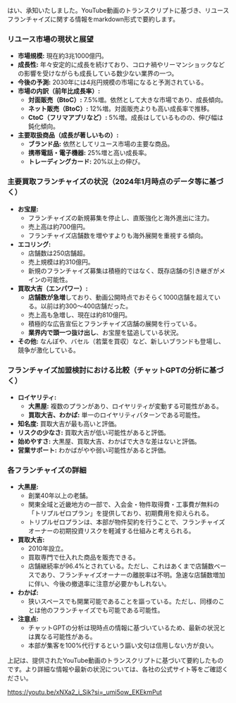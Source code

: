 はい、承知いたしました。YouTube動画のトランスクリプトに基づき、リユースフランチャイズに関する情報をmarkdown形式で要約します。

### リユース市場の現状と展望

- **市場規模:** 現在約3兆1000億円。
- **成長性:** 年々安定的に成長を続けており、コロナ禍やリーマンショックなどの影響を受けながらも成長している数少ない業界の一つ。
- **今後の予測:** 2030年には4兆円規模の市場になると予測されている。
- **市場の内訳（前年比成長率）:**
    - **対面販売（BtoC）:** 7.5%増。依然として大きな市場であり、成長傾向。
    - **ネット販売（BtoC）:** 12%増。対面販売よりも高い成長率で推移。
    - **CtoC（フリマアプリなど）:** 5%増。成長はしているものの、伸び幅は鈍化傾向。
- **主要取扱商品（成長が著しいもの）:**
    - **ブランド品:** 依然としてリユース市場の主要な商品。
    - **携帯電話・電子機器:** 25%増と高い成長率。
    - **トレーディングカード:** 20%以上の伸び。

### 主要買取フランチャイズの状況（2024年1月時点のデータ等に基づく）

- **お宝屋:**
    - フランチャイズの新規募集を停止し、直販強化と海外進出に注力。
    - 売上高は約700億円。
    - フランチャイズ店舗数を増やすよりも海外展開を重視する傾向。
- **エコリング:**
    - 店舗数は250店舗超。
    - 売上規模は約310億円。
    - 新規のフランチャイズ募集は積極的ではなく、既存店舗の引き継ぎがメインの可能性。
- **買取大吉（エンパワー）:**
    - **店舗数が急増**しており、動画公開時点でおそらく1000店舗を超えている。以前は約300～400店舗だった。
    - 売上高も急増し、現在は約810億円。
    - 積極的な広告宣伝とフランチャイズ店舗の展開を行っている。
    - **業界内で頭一つ抜け出し**、お宝屋を猛追している状況。
- **その他:** なんぼや、バセル（若葉を買収）など、新しいブランドも登場し、競争が激化している。

### フランチャイズ加盟検討における比較（チャットGPTの分析に基づく）

- **ロイヤリティ:**
    - **大黒屋:** 複数のプランがあり、ロイヤリティが変動する可能性がある。
    - **買取大吉、わかば:** 単一のロイヤリティパターンである可能性。
- **知名度:** 買取大吉が最も高いと評価。
- **リスクの少なさ:** 買取大吉が低い可能性があると評価。
- **始めやすさ:** 大黒屋、買取大吉、わかばで大きな差はないと評価。
- **営業サポート:** わかばがやや弱い可能性があると評価。

### 各フランチャイズの詳細

- **大黒屋:**
    - 創業40年以上の老舗。
    - 関東全域と近畿地方の一部で、入会金・物件取得費・工事費が無料の「トリプルゼロプラン」を提供しており、初期費用を抑えられる。
    - トリプルゼロプランは、本部が物件契約を行うことで、フランチャイズオーナーの初期投資リスクを軽減する仕組みと考えられる。
- **買取大吉:**
    - 2010年設立。
    - 買取専門で仕入れた商品を販売できる。
    - 店舗継続率が96.4%とされている。ただし、これはあくまで店舗数ベースであり、フランチャイズオーナーの離脱率は不明。急速な店舗数増加に伴い、今後の撤退率に注意が必要かもしれない。
- **わかば:**
    - 狭いスペースでも開業可能であることを謳っている。ただし、同様のことは他のフランチャイズでも可能である可能性。
- **注意点:**
    - チャットGPTの分析は現時点の情報に基づいているため、最新の状況とは異なる可能性がある。
    - 本部が集客を100%代行するという謳い文句は信用しない方が良い。

上記は、提供されたYouTube動画のトランスクリプトに基づいて要約したものです。より詳細な情報や最新の状況については、各社の公式サイト等をご確認ください。

https://youtu.be/xNXa2_i_Sik?si=_umi5ow_EKEkmPut